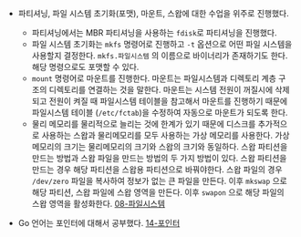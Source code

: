 - 파티셔닝, 파일 시스템 초기화(포맷), 마운트, 스왑에 대한 수업을 위주로 진행했다.
	- 파티셔닝에서는 MBR 파티셔닝을 사용하는 `fdisk`로  파티셔닝을 진행했다.
	- 파일 시스템 초기화는 `mkfs` 명령어로 진행하고 `-t` 옵션으로 어떤 파일 시스템을 사용할지 결정한다. `mkfs.파일시스템` 의 이름으로 바이너리가 존재하기도 한다. 해당 명령으로도 포맷할 수 있다.
	- `mount` 명령어로 마운트를 진행한다. 마운트는 파일시스템과 디렉토리 계층 구조의 디렉토리를 연결하는 것을 말한다. 마운트는 시스템 전원이 꺼질시에 삭제되고 전원이 켜질 때 파일시스템 테이블을 참고해서 마운트를 진행하기 때문에 파일시스템 테이블 (`/etc/fctab`)을 수정하여 자동으로 마운트가 되도록 한다.
	- 물리 메모리를 물리적으로 늘리는 것에 한계가 있기 때문에 디스크를 추가적으로 사용하는 스왑과 물리메모리를 모두 사용하는 가상 메모리를 사용한다. 가상 메모리의 크기는 물리메모리의 크기와 스왑의 크기와 동일하다. 스왑 파티션을 만드는 방법과 스왑 파일을 만드는 방법의 두 가지 방법이 있다. 스왑 파티션을 만드는 경우 해당 파티션을 스왑용 파티션으로 바꿔야한다. 스왑 파일의 경우 `/dev/zero` 파일을 복사하여 정보가 없는 큰 파일을 만든다. 이후 `mkswap` 으로 해당 파티션, 스왑 파일에 스왑 영역을 만든다. 이후 `swapon` 으로 해당 파일의 스왑 영역을 활성화한다.
[08-파일시스템](../02.리눅스/08-파일시스템.md)

- Go 언어는 포인터에 대해서 공부했다.
[14-포인터](../../../../Book/Tucker의%20Go%20언어%20프로그래밍/14-포인터.md)

